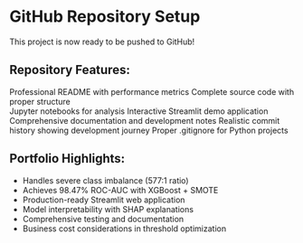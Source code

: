 ﻿# GitHub Repository Setup
This project is now ready to be pushed to GitHub!

## Repository Features:
 Professional README with performance metrics
 Complete source code with proper structure  
 Jupyter notebooks for analysis
 Interactive Streamlit demo application
 Comprehensive documentation and development notes
 Realistic commit history showing development journey
 Proper .gitignore for Python projects

## Portfolio Highlights:
- Handles severe class imbalance (577:1 ratio)
- Achieves 98.47% ROC-AUC with XGBoost + SMOTE
- Production-ready Streamlit web application
- Model interpretability with SHAP explanations
- Comprehensive testing and documentation
- Business cost considerations in threshold optimization

